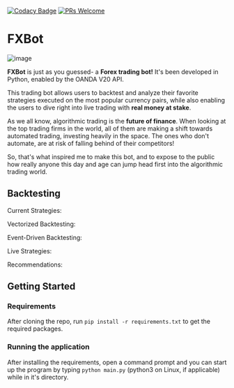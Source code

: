 [![Codacy Badge](https://app.codacy.com/project/badge/Grade/4d81d46fe74d40ba8d405550e644a812)](https://www.codacy.com/gh/trentstauff/FXBot/dashboard?utm_source=github.com&amp;utm_medium=referral&amp;utm_content=trentstauff/FXBot&amp;utm_campaign=Badge_Grade)
[![PRs Welcome](https://img.shields.io/badge/PRs%20-welcome-brightgreen.svg)](#contributing)

# FXBot

![image](https://user-images.githubusercontent.com/53923200/128397947-04711cb7-0b16-4ed6-8c84-3fdacdc2fadc.png)

**FXBot** is just as you guessed- a **Forex trading bot!** It's been developed in Python, enabled by the OANDA V20 API.

This trading bot allows users to backtest and analyze their favorite strategies executed on the most popular currency pairs, while also enabling the users to dive right into live trading with **real money at stake**.

As we all know, algorithmic trading is the **future of finance**. When looking at the top trading firms in the world, all of them are making a shift towards automated trading, investing heavily in the space. The ones who don't automate, are at risk of falling behind of their competitors!

So, that's what inspired me to make this bot, and to expose to the public how really anyone this day and age can jump head first into the algorithmic trading world.

## Backtesting



Current Strategies:

Vectorized Backtesting:

Event-Driven Backtesting:

Live Strategies:

Recommendations:

## Getting Started

### Requirements

After cloning the repo, run `pip install -r requirements.txt` to get the required packages.

### Running the application

After installing the requirements, open a command prompt and you can start up the program by typing `python main.py` (python3 on Linux, if applicable) while in it's directory.
